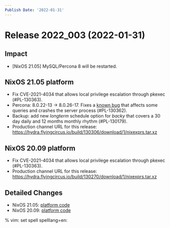 ```yaml
---
Publish Date: '2022-01-31'
---
```


# Release 2022_003 (2022-01-31)

## Impact

- \[NixOS 21.05\] MySQL/Percona 8 will be restarted.

## NixOS 21.05 platform

- Fix CVE-2021-4034 that allows local privilege escalation through pkexec (#PL-130363).
- Percona: 8.0.22-13 -> 8.0.26-17.  Fixes a [known bug](https://jira.percona.com/browse/PS-7485?page=com.atlassian.jira.plugin.system.issuetabpanels%3Aworklog-tabpanel)
  that affects some queries and crashes the server process (#PL-130362).
- Backup: add new *longterm* schedule option for *backy* that covers a 30 day daily and 12 months monthly rhythm (#PL-130179).
- Production channel URL for this release: <https://hydra.flyingcircus.io/build/130306/download/1/nixexprs.tar.xz>

## NixOS 20.09 platform

- Fix CVE-2021-4034 that allows local privilege escalation through pkexec (#PL-130363).
- Production channel URL for this release: <https://hydra.flyingcircus.io/build/130270/download/1/nixexprs.tar.xz>

## Detailed Changes

- NixOS 21.05: [platform code](https://github.com/flyingcircusio/fc-nixos/compare/fc/r2022_002/21.05...39bf64d102258acfc271f0df0630ddeb68a6139c)
- NixOS 20.09: [platform code](https://github.com/flyingcircusio/fc-nixos/compare/fc/r2021_040/20.09...d4edb0d0cabc19dbf075a1171ef7865c3087056c)

% vim: set spell spelllang=en:
